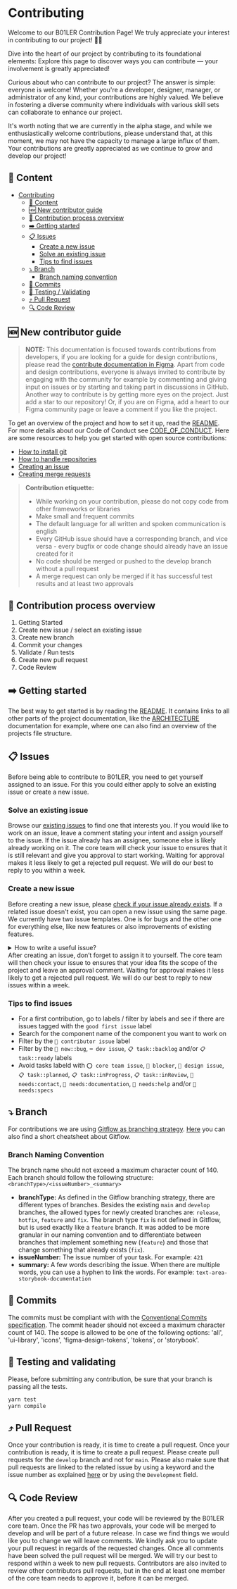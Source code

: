 # Contributing

Welcome to our B01LER Contribution Page! We truly appreciate your interest in contributing to our project! 🎨✨

Dive into the heart of our project by contributing to its foundational elements: Explore this page to discover ways you
can contribute — your involvement is greatly appreciated!

Curious about who can contribute to our project? The answer is simple: everyone is welcome! Whether you're a developer,
designer, manager, or administrator of any kind, your contributions are highly valued. We believe in fostering a diverse
community where individuals with various skill sets can collaborate to enhance our project.

It's worth noting that we are currently in the alpha stage, and while we enthusiastically welcome contributions, please
understand that, at this moment, we may not have the capacity to manage a large influx of them. Your contributions are
greatly appreciated as we continue to grow and develop our project!

## :page_with_curl: Content

- [Contributing](#contributing)
  - [:page_with_curl: Content](#page_with_curl-content)
  - [:new: New contributor guide](#new-new-contributor-guide)
  - [:arrows_counterclockwise: Contribution process overview](#arrows_counterclockwise-contribution-process-overview)
  - [:arrow_right: Getting started](#arrow_right-getting-started)
  - [:clipboard: Issues](#clipboard-issues)
    - [Create a new issue](#create-a-new-issue)
    - [Solve an existing issue](#solve-an-existing-issue)
    - [Tips to find issues](#tips-to-find-issues)
  - [:arrow_heading_down: Branch](#arrow_heading_down-branch)
    - [Branch naming convention](#branch-naming-convention)
  - [:handshake: Commits](#handshake-commits)
  - [:test_tube: Testing / Validating](#test_tube-testing-and-validating)
  - [:arrow_heading_up: Pull Request](#arrow_heading_up-pull-request)
  - [:mag: Code Review](mag-code-review)

## :new: New contributor guide

> **NOTE:** This documentation is focused towards contributions from developers, if you are looking for a guide for
> design contributions, please read the
> [contribute documentation in Figma](https://www.figma.com/community/file/1354113903886620358/b01ler). Apart from code
> and design contributions, everyone is always invited to contribute by engaging with the community for example by
> commenting and giving input on issues or by starting and taking part in discussions in GitHub. Another way to
> contribute is by getting more eyes on the project. Just add a star to our repository! Or, if you are on Figma, add a
> heart to our Figma community page or leave a comment if you like the project.

To get an overview of the project and how to set it up, read the [README](/README.md). For more details about our Code
of Conduct see [CODE_OF_CONDUCT](CODE_OF_CONDUCT.md). Here are some resources to help you get started with open source
contributions:

- [How to install git](https://git-scm.com/book/en/v2/Getting-Started-Installing-Git)
- [How to handle repositories](https://docs.gitlab.com/ee/user/project/repository/)
- [Creating an issue](https://docs.github.com/en/issues/tracking-your-work-with-issues/creating-an-issue)
- [Creating merge requests](https://docs.gitlab.com/ee/user/project/merge_requests/creating_merge_requests.html)

> **Contribution etiquette:**
>
> - While working on your contribution, please do not copy code from other frameworks or libraries
> - Make small and frequent commits
> - The default language for all written and spoken communication is english
> - Every GitHub issue should have a corresponding branch, and vice versa - every bugfix or code change should already
>   have an issue created for it
> - No code should be merged or pushed to the develop branch without a pull request
> - A merge request can only be merged if it has successful test results and at least two approvals

## :arrows_counterclockwise: Contribution process overview
1. Getting Started
2. Create new issue / select an existing issue
3. Create new branch
4. Commit your changes
5. Validate / Run tests
6. Create new pull request
7. Code Review

## :arrow_right: Getting started

The best way to get started is by reading the [README](/README.md). It contains links to all other parts of the project
documentation, like the [ARCHITECTURE](ARCHITECTURE.md) documentation for example, where one can also find an overview
of the projects file structure.

## :clipboard: Issues

Before being able to contribute to B01LER, you need to get yourself assigned to an issue. For this you could either
apply to solve an existing issue or create a new issue.

### Solve an existing issue

Browse our [existing issues](https://github.com/deven-org/boiler/issues) to find one that interests you. If you would
like to work on an issue, leave a comment stating your intent and assign yourself to the issue. If the issue already has
an assignee, someone else is likely already working on it. The core team will check your issue to ensures that it is
still relevant and give you approval to start working. Waiting for approval makes it less likely to get a rejected pull
request. We will do our best to reply to you within a week.

### Create a new issue

Before creating a new issue, please [check if your issue already exists](https://github.com/deven-org/boiler/issues). If
a related issue doesn't exist, you can open a new issue using the same page. We currently have two issue templates. One
is for bugs and the other one for everything else, like new features or also improvements of existing features.

<details>
<summary>How to write a useful issue?</summary>
<br />
<ul>
<li>Use the existing issue templates.</li>
<li>It should be <i>specific</i>. It's important that it addresses one specific topic.</li>
<li>If it is a bug it should be <i>reproducible</i>. It should contain all the instructions needed to reproduce the same outcome.</li>
<li>If the issue is about a component, please add the component name to the beginning of issue title, followed by a dash and a more in detail description of the issue. For example: <code>Button Text - add new variant</code></li>
</ul>
</details>
After creating an issue, don’t forget to assign it to yourself. The core team will then check your issue to ensures that your idea fits the scope of the project and leave an approval comment. Waiting for approval makes it less likely to get a rejected pull request.  We will do our best to reply to new issues within a week.

### Tips to find issues

- For a first contribution, go to labels / filter by labels and see if there are issues tagged with the
  `good first issue` label
- Search for the component name of the component you want to work on
- Filter by the `💚 contributor issue` label
- Filter by the `🚨 new::bug`, `⌨️ dev issue`, `📋 task::backlog` and/or `📋 task::ready` labels
- Avoid tasks labeld with `⭕️ core team issue`, `🚫 blocker`, `🎨 design issue`, `📋 task::planned`,
  `📋 task::inProgress`, `📋 task::inReview`, `🦹 needs:contact`, `🦹 needs:documentation`, `🦹 needs:help` and/or
  `🦹 needs:specs`

## :arrow_heading_down: Branch

For contributions we are using
[Gitflow as branching strategy](https://www.atlassian.com/git/tutorials/comparing-workflows/gitflow-workflow#:~:text=Gitflow%20is%20a%20legacy%20Git,software%20development%20and%20DevOps%20practices).
[Here](https://danielkummer.github.io/git-flow-cheatsheet/) you can also find a short cheatsheet about Gitflow.

### Branch Naming Convention

The branch name should not exceed a maximum character count of 140. Each branch should follow the following structure:
`<branchType>/<issueNumber>_<summary>`

- **branchType:** As defined in the Gitflow branching strategy, there are different types of branches. Besides the
  existing `main` and `develop` branches, the allowed types for newly created branches are: `release`, `hotfix`,
  `feature` and `fix`. The branch type `fix` is not defined in Gitflow, but is used exactly like a `feature` branch. It
  was added to be more granular in our naming convention and to differentiate between branches that implement something
  new (`feature`) and those that change something that already exists (`fix`).
- **issueNumber:** The issue number of your task. For example: `421`
- **summary:** A few words describing the issue. When there are multiple words, you can use a hyphen to link the words.
  For example: `text-area-storybook-documentation`

## :handshake: Commits

The commits must be compliant with with the
[Conventional Commits specification](https://www.conventionalcommits.org/en/v1.0.0/). The commit header should not
exceed a maximum character count of 140. The scope is allowed to be one of the following options: 'all', 'ui-library',
'icons', 'figma-design-tokens', 'tokens', or 'storybook'.

## :test_tube: Testing and validating

Please, before submitting any contribution, be sure that your branch is passing all the tests.

```bash
yarn test
yarn compile
```

## :arrow_heading_up: Pull Request

Once your contribution is ready, it is time to create a pull request. Once your contribution is ready, it is time to
create a pull request. Please create pull requests for the `develop` branch and not for `main`. Please also make sure
that pull requests are linked to the related issue by using a keyword and the issue number as explained
[here](https://docs.github.com/en/issues/tracking-your-work-with-issues/linking-a-pull-request-to-an-issue#linking-a-pull-request-to-an-issue-using-a-keyword)
or by using the `Development` field.

## :mag: Code Review

After you created a pull request, your code will be reviewed by the B01LER core team. Once the PR has two approvals,
your code will be merged to develop and will be part of a future release. In case we find things we would like you to
change we will leave comments. We kindly ask you to update your pull request in regards of the requested changes. Once
all comments have been solved the pull request will be merged. We will try our best to respond within a week to new pull
requests. Contributors are also invited to review other contributors pull requests, but in the end at least one member
of the core team needs to approve it, before it can be merged.
